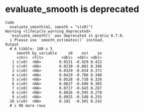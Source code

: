 # evaluate_smooth is deprecated

    Code
      evaluate_smooth(m1, smooth = "s(x0)")
    Warning <lifecycle_warning_deprecated>
      `evaluate_smooth()` was deprecated in gratia 0.7.0.
      i Please use `smooth_estimates()` instead.
    Output
      # A tibble: 100 x 5
         smooth by_variable     x0    est    se
         <chr>  <fct>        <dbl>  <dbl> <dbl>
       1 s(x0)  <NA>        0.0131 -0.929 0.422
       2 s(x0)  <NA>        0.0230 -0.881 0.396
       3 s(x0)  <NA>        0.0329 -0.834 0.372
       4 s(x0)  <NA>        0.0429 -0.786 0.348
       5 s(x0)  <NA>        0.0528 -0.738 0.326
       6 s(x0)  <NA>        0.0627 -0.690 0.305
       7 s(x0)  <NA>        0.0727 -0.643 0.287
       8 s(x0)  <NA>        0.0826 -0.595 0.270
       9 s(x0)  <NA>        0.0925 -0.548 0.255
      10 s(x0)  <NA>        0.102  -0.501 0.242
      # i 90 more rows

